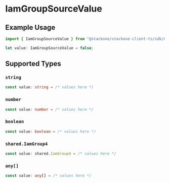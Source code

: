 # IamGroupSourceValue

## Example Usage

```typescript
import { IamGroupSourceValue } from "@stackone/stackone-client-ts/sdk/models/shared";

let value: IamGroupSourceValue = false;
```

## Supported Types

### `string`

```typescript
const value: string = /* values here */
```

### `number`

```typescript
const value: number = /* values here */
```

### `boolean`

```typescript
const value: boolean = /* values here */
```

### `shared.IamGroup4`

```typescript
const value: shared.IamGroup4 = /* values here */
```

### `any[]`

```typescript
const value: any[] = /* values here */
```

